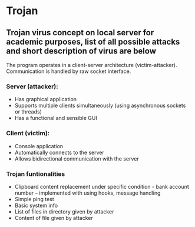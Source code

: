 # Trojan
## Trojan virus concept on local server for academic purposes, list of all possible attacks and short description of virus are below
The program operates in a client-server architecture (victim-attacker).
Communication is handled by raw socket interface.

### Server (attacker):
- Has graphical application  
- Supports multiple clients simultaneously (using asynchronous sockets or threads)  
- Has a functional and sensible GUI  

### Client (victim):
- Console application   
- Automatically connects to the server  
- Allows bidirectional communication with the server  

### Trojan funtionalities
- Clipboard content replacement under specific condition - bank account number – implemented with using hooks, message handling  
- Simple ping test
- Basic system info
- List of files in directory given by attacker
- Content of file given by attacker
